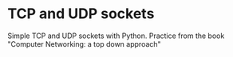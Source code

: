 # TCP and UDP sockets

Simple TCP and UDP sockets with Python. Practice from the book "Computer Networking: a top down approach"
